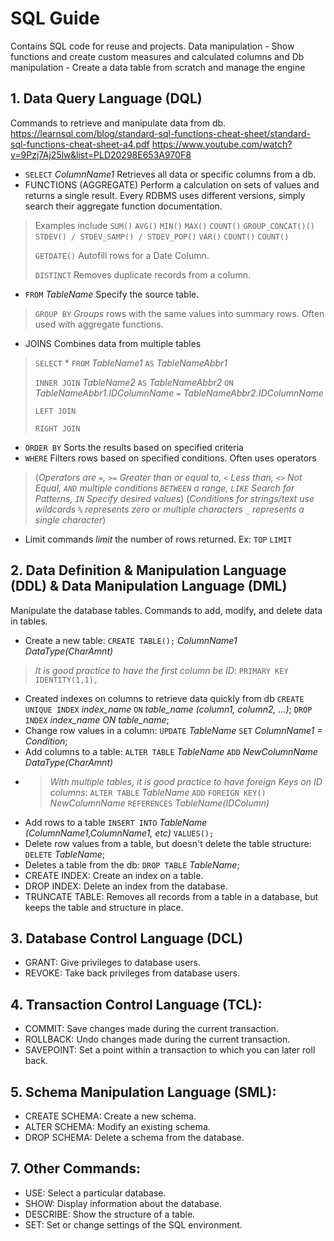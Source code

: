# **SQL Guide**
Contains SQL code for reuse and projects. Data manipulation - Show functions and create custom measures and calculated columns and Db manipulation - Create a data table from scratch and manage the engine

## 1. Data Query Language (DQL)
Commands to retrieve and manipulate data from db. https://learnsql.com/blog/standard-sql-functions-cheat-sheet/standard-sql-functions-cheat-sheet-a4.pdf
https://www.youtube.com/watch?v=9Pzj7Aj25lw&list=PLD20298E653A970F8

- `SELECT` *ColumnName1* Retrieves all data or specific columns from a db.
- FUNCTIONS (AGGREGATE) Perform a calculation on sets of values and returns a single result. Every RDBMS uses different versions, simply search their aggregate function documentation.
> Examples include `SUM()` `AVG()` `MIN()` `MAX()` `COUNT()` `GROUP_CONCAT()()` `STDEV() / STDEV_SAMP() / STDEV_POP()` `VAR()` `COUNT()` `COUNT()`
>
> `GETDATE()` Autofill rows for a Date Column.
> 
> `DISTINCT` Removes duplicate records from a column.
- `FROM` *TableName* Specify the source table.
> `GROUP BY` *Groups* rows with the same values into summary rows. Often used with aggregate functions.
- JOINS Combines data from multiple tables
> `SELECT` * `FROM` *TableName1* `AS` *TableNameAbbr1*
>
> `INNER JOIN` *TableName2* `AS` *TableNameAbbr2* `ON` *TableNameAbbr1.IDColumnName* `=` *TableNameAbbr2.IDColumnName*
> 
> `LEFT JOIN`
> 
> `RIGHT JOIN` 
- `ORDER BY` Sorts the results based on specified criteria
- `WHERE` Filters rows based on specified conditions. Often uses operators 
> (*Operators are `=`, `>=` Greater than or equal to, `<` Less than, `<>` Not Equal, `AND` multiple conditions `BETWEEN` a range, `LIKE` Search for Patterns, `IN` Specify desired values*)
> (*Conditions for strings/text use wildcards `%` represents zero or multiple characters `_` represents a single character*)
- Limit commands *limit* the number of rows returned. Ex: `TOP` `LIMIT`


## 2. Data Definition & Manipulation Language (DDL) & Data Manipulation Language (DML)
Manipulate the database tables. Commands to add, modify, and delete data in tables.

- Create a new table: `CREATE TABLE();` *ColumnName1 DataType(CharAmnt)*
> *It is good practice to have the first column be ID*: `PRIMARY KEY` `IDENTITY(1,1),`
- Created indexes on columns to retrieve data quickly from db `CREATE UNIQUE INDEX` *index_name* `ON` *table_name (column1, column2, ...)*; `DROP INDEX` *index_name ON table_name*;
- Change row values in a column: `UPDATE` *TableName* `SET` *ColumnName1 = Condition*;
- Add columns to a table: `ALTER TABLE` *TableName* `ADD` *NewColumnName DataType(CharAmnt)*
- > *With multiple tables, it is good practice to have foreign Keys on ID columns*: `ALTER TABLE` *TableName* `ADD` `FOREIGN KEY()` *NewColumnName* `REFERENCES` *TableName(IDColumn)*
- Add rows to a table `INSERT INTO` *TableName (ColumnName1,ColumnName1, etc)* `VALUES();`
- Delete row values from a table, but doesn't delete the table structure: `DELETE` *TableName*; 
- Deletes a table from the db: `DROP TABLE` *TableName*; 
- CREATE INDEX: Create an index on a table.
- DROP INDEX: Delete an index from the database. 
- TRUNCATE TABLE: Removes all records from a table in a database, but keeps the table and structure in place.


## 3. Database Control Language (DCL)

- GRANT: Give privileges to database users.
- REVOKE: Take back privileges from database users.


## 4. Transaction Control Language (TCL):

- COMMIT: Save changes made during the current transaction.
- ROLLBACK: Undo changes made during the current transaction.
- SAVEPOINT: Set a point within a transaction to which you can later roll back.


## 5. Schema Manipulation Language (SML):

- CREATE SCHEMA: Create a new schema.
- ALTER SCHEMA: Modify an existing schema.
- DROP SCHEMA: Delete a schema from the database.


## 7. Other Commands:

- USE: Select a particular database.
- SHOW: Display information about the database.
- DESCRIBE: Show the structure of a table.
- SET: Set or change settings of the SQL environment.

